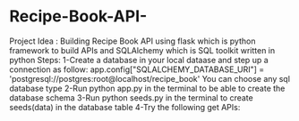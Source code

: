 # Recipe-Book-API-
Project Idea : Building Recipe Book API using flask which is python framework to build APIs and SQLAlchemy which is SQL toolkit written in python
Steps:
1-Create a database in your local dataase and step up a connection as follow:
app.config["SQLALCHEMY_DATABASE_URI"] = 'postgresql://postgres:root@localhost/recipe_book'
You can choose any sql database type
2-Run python app.py in the terminal to be able to create the database schema
3-Run python seeds.py in the terminal to create seeds(data) in the database table
4-Try the following get APIs:


